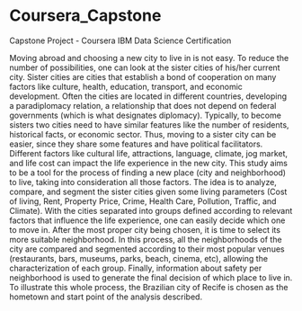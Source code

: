 # Coursera_Capstone
Capstone Project - Coursera IBM Data Science Certification

Moving abroad and choosing a new city to live in is not easy. To reduce the number of possibilities, one can look at the sister cities of his/her current city. Sister cities are cities that establish a bond of cooperation on many factors like culture, health, education, transport, and economic development. Often the cities are located in different countries, developing a paradiplomacy relation, a relationship that does not depend on federal governments (which is what designates diplomacy). Typically, to become sisters two cities need to have similar features like the number of residents, historical facts, or economic sector.  Thus, moving to a sister city can be easier, since they share some features and have political facilitators.
Different factors like cultural life, attractions, language, climate, jog market, and life cost can impact the life experience in the new city. This study aims to be a tool for the process of finding a new place (city and neighborhood) to live, taking into consideration all those factors. The idea is to analyze, compare, and segment the sister cities given some living parameters (Cost of living, Rent, Property Price, Crime, Health Care, Pollution, Traffic, and Climate). With the cities separated into groups defined according to relevant factors that influence the life experience, one can easily decide which one to move in.
After the most proper city being chosen, it is time to select its more suitable neighborhood. In this process, all the neighborhoods of the city are compared and segmented according to their most popular venues (restaurants, bars, museums, parks, beach, cinema, etc), allowing the characterization of each group. Finally, information about safety per neighborhood is used to generate the final decision of which place to live in. To illustrate this whole process, the Brazilian city of Recife is chosen as the hometown and start point of the analysis described.
